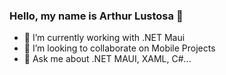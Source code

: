 ### Hello, my name is Arthur Lustosa 👋

- 🔭 I’m currently working with .NET Maui
- 👯 I’m looking to collaborate on Mobile Projects
- 💬 Ask me about .NET MAUI, XAML, C#...

